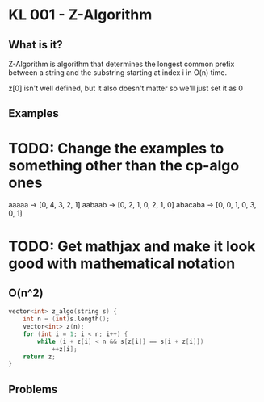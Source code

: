 # KL 001 - Z-Algorithm

## What is it?
Z-Algorithm is algorithm that determines the longest common prefix between a string and the 
substring starting at index i in O(n) time.

z[0] isn't well defined, but it also doesn't matter so we'll just set it as 0

## Examples
# TODO: Change the examples to something other than the cp-algo ones
aaaaa -> [0, 4, 3, 2, 1]
aabaab -> [0, 2, 1, 0, 2, 1, 0]
abacaba -> [0, 0, 1, 0, 3, 0, 1]

# TODO: Get mathjax and make it look good with mathematical notation
## O(n^2)
```c++
vector<int> z_algo(string s) {
    int n = (int)s.length();
    vector<int> z(n);
    for (int i = 1; i < n; i++) {
        while (i + z[i] < n && s[z[i]] == s[i + z[i]]) 
            ++z[i];
    return z;
}

```






## Problems
